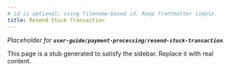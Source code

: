 ```yaml
---
# id is optional; using filename-based id. Keep frontmatter simple.
title: Resend Stuck Transaction
---
```


_Placeholder for **`user-guide/payment-processing/resend-stuck-transaction`**._

This page is a stub generated to satisfy the sidebar.
Replace it with real content.
